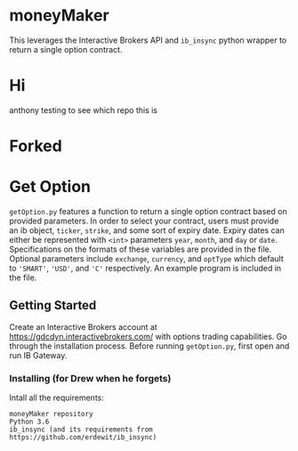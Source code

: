 # moneyMaker
This leverages the Interactive Brokers API and `ib_insync` python wrapper to return a single option contract.

# Hi

anthony testing to see which repo this is
# Forked
# Get Option
`getOption.py` features a function to return a single option contract based on provided parameters. 
In order to select your contract, users must provide an ib object, `ticker`, `strike`, and some sort of expiry date.
Expiry dates can either be represented with `<int>` parameters `year`, `month`, and `day` or `date`. Specifications on the formats of these variables are provided in the file.
Optional parameters include `exchange`, `currency`, and `optType` which default to `'SMART'`, `'USD'`, and `'C'` respectively.
An example program is included in the file.


## Getting Started

Create an Interactive Brokers account at https://gdcdyn.interactivebrokers.com/ with options trading capabilities. Go through the installation process. Before running `getOption.py`, first open and run IB Gateway.



### Installing (for Drew when he forgets)

Intall all the requirements:

```
moneyMaker repository
Python 3.6
ib_insync (and its requirements from https://github.com/erdewit/ib_insync)
```
